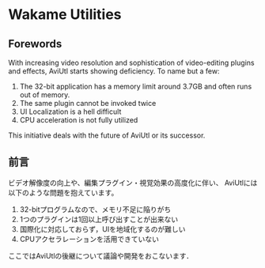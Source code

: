 # Wakame Utilities

## Forewords
  With increasing video resolution and sophistication of video-editing plugins and effects, AviUtl starts showing deficiency. To name but a few:
  1. The 32-bit application has a memory limit around 3.7GB and often runs out of memory. 
  2. The same plugin cannot be invoked twice
  3. UI Localization is a hell difficult
  4. CPU acceleration is not fully utilized

This initiative deals with the future of AviUtl or its successor.

## 前言

 ビデオ解像度の向上や、編集プラグイン・視覚効果の高度化に伴い、
AviUtlには以下のような問題を抱えています。

1. 32-bitプログラムなので、メモリ不足に陥りがち
2. 1つのプラグインは1回以上呼び出すことが出来ない
3. 国際化に対応しておらず，UIを地域化するのが難しい
4. CPUアクセラレーションを活用できていない

ここではAviUtlの後継について議論や開発をおこないます．
